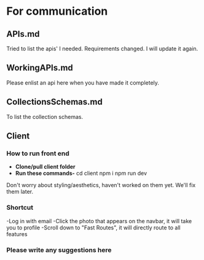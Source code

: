 # For communication

## APIs.md

Tried to list the apis' I needed. Requirements changed. I will update it again.

## WorkingAPIs.md

Please enlist an api here when you have made it completely.

## CollectionsSchemas.md

To list the collection schemas.

## Client

### How to run front end

- **Clone/pull client folder**
- **Run these commands-**
cd client 
npm i
npm run dev

Don't worry about styling/aesthetics, haven't worked on them yet. We'll fix them later.

### Shortcut

-Log in with email
-Click the photo that appears on the navbar, it will take you to profile
-Scroll down to "Fast Routes", it will directly route to all features

### Please write any suggestions here
